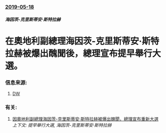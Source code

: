 ### [2019-05-18](/news/2019/05/18/index.md)

##### 海因茨-克里斯蒂安·斯特拉赫
# 在奧地利副總理海因茨-克里斯蒂安·斯特拉赫被爆出醜聞後，總理宣布提早舉行大選。 




### 信息来源:

1. [DW](https://p.dw.com/p/3Ik0O)

### 有关:

1. [因奧地利副總理海因茨-克里斯蒂安·斯特拉赫被爆出醜聞，總理宣布重新大選](/news/2019/05/16/因奧地利副總理海因茨-克里斯蒂安-斯特拉赫被爆出醜聞-總理宣布重新大選.md) _上下文: 提早舉行大選, 海因茨-克里斯蒂安·斯特拉赫_
